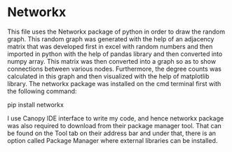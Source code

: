# Networkx
This file uses the Networkx package of python in order to draw the random graph. This random graph was generated with the help of an adjacency matrix that was developed first in excel with random numbers and then imported in python with the help of pandas library and then converted into numpy array. This matrix was then converted into a graph so as to show connections between various nodes. Furthermore, the degree counts was calculated in this graph and then visualized with the help of matplotlib library. 
The networkx package was installed on the cmd terminal first with the following command:

pip install networkx

I use Canopy IDE interface to write my code, and hence networkx package was also required to download from their package manager tool. That can be found on the Tool tab on their address bar and under that, there is an option called Package Manager where external libraries can be installed.

